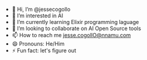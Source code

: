 - 👋 Hi, I’m @jessecogollo
- 👀 I’m interested in AI
- 🌱 I’m currently learning Elixir programming laguage
- 💞️ I’m looking to collaborate on AI Open Source tools
- 📫 How to reach me jesse.cogollO@nnamu.com
- 😄 Pronouns: He/Him
- ⚡ Fun fact: let's figure out

<!---
jessecogollonnamu/jessecogollonnamu is a ✨ special ✨ repository because its `README.md` (this file) appears on your GitHub profile.
You can click the Preview link to take a look at your changes.
--->
